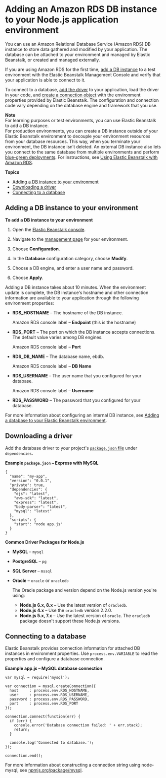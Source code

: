 # Adding an Amazon RDS DB instance to your Node\.js application environment<a name="create-deploy-nodejs.rds"></a>

You can use an Amazon Relational Database Service \(Amazon RDS\) DB instance to store data gathered and modified by your application\. The database can be attached to your environment and managed by Elastic Beanstalk, or created and managed externally\.

If you are using Amazon RDS for the first time, [add a DB instance](#nodejs-rds-create) to a test environment with the Elastic Beanstalk Management Console and verify that your application is able to connect to it\.

To connect to a database, [add the driver](#nodejs-rds-drivers) to your application, load the driver in your code, and [create a connection object](#nodejs-rds-connect) with the environment properties provided by Elastic Beanstalk\. The configuration and connection code vary depending on the database engine and framework that you use\.

**Note**  
For learning purposes or test environments, you can use Elastic Beanstalk to add a DB instance\.  
For production environments, you can create a DB instance outside of your Elastic Beanstalk environment to decouple your environment resources from your database resources\. This way, when you terminate your environment, the DB instance isn’t deleted\. An external DB instance also lets you connect to the same database from multiple environments and perform [blue\-green deployments](https://docs.aws.amazon.com/elasticbeanstalk/latest/dg/using-features.CNAMESwap.html)\. For instructions, see [Using Elastic Beanstalk with Amazon RDS](AWSHowTo.RDS.md)\.

**Topics**
+ [Adding a DB instance to your environment](#nodejs-rds-create)
+ [Downloading a driver](#nodejs-rds-drivers)
+ [Connecting to a database](#nodejs-rds-connect)

## Adding a DB instance to your environment<a name="nodejs-rds-create"></a>

**To add a DB instance to your environment**

1. Open the [Elastic Beanstalk console](https://console.aws.amazon.com/elasticbeanstalk)\.

1. Navigate to the [management page](environments-console.md) for your environment\.

1. Choose **Configuration**\.

1. In the **Database** configuration category, choose **Modify**\.

1. Choose a DB engine, and enter a user name and password\.

1. Choose **Apply**\.

Adding a DB instance takes about 10 minutes\. When the environment update is complete, the DB instance's hostname and other connection information are available to your application through the following environment properties:
+ **RDS\_HOSTNAME** – The hostname of the DB instance\.

  Amazon RDS console label – **Endpoint** \(this is the hostname\)
+ **RDS\_PORT** – The port on which the DB instance accepts connections\. The default value varies among DB engines\.

  Amazon RDS console label – **Port**
+ **RDS\_DB\_NAME** – The database name, ebdb\.

  Amazon RDS console label – **DB Name**
+ **RDS\_USERNAME** – The user name that you configured for your database\.

  Amazon RDS console label – **Username**
+ **RDS\_PASSWORD** – The password that you configured for your database\.

For more information about configuring an internal DB instance, see [Adding a database to your Elastic Beanstalk environment](using-features.managing.db.md)\.

## Downloading a driver<a name="nodejs-rds-drivers"></a>

Add the database driver to your project's [`package.json` file](nodejs-platform-packagejson.md) under `dependencies`\.

**Example `package.json` – Express with MySQL**  

```
{
  "name": "my-app",
  "version": "0.0.1",
  "private": true,
  "dependencies": {
    "ejs": "latest",
    "aws-sdk": "latest",
    "express": "latest",
    "body-parser": "latest",
    "mysql": "latest"
  },
  "scripts": {
    "start": "node app.js"
  }
}
```

**Common Driver Packages for Node\.js**
+ **MySQL** – `mysql`
+ **PostgreSQL** – `pg`
+ **SQL Server** – `mssql`
+ **Oracle** – `oracle` or `oracledb`

  The Oracle package and version depend on the Node\.js version you're using:
  + **Node\.js 6\.x, 8\.x** – Use the latest version of `oracledb`\.
  + **Node\.js 4\.x** – Use the `oracledb` version 2\.2\.0\.
  + **Node\.js 5\.x, 7\.x** – Use the latest version of `oracle`\. The `oracledb` package doesn't support these Node\.js versions\.

## Connecting to a database<a name="nodejs-rds-connect"></a>

Elastic Beanstalk provides connection information for attached DB instances in environment properties\. Use `process.env.VARIABLE` to read the properties and configure a database connection\.

**Example app\.js – MySQL database connection**  

```
var mysql = require('mysql');

var connection = mysql.createConnection({
  host     : process.env.RDS_HOSTNAME,
  user     : process.env.RDS_USERNAME,
  password : process.env.RDS_PASSWORD,
  port     : process.env.RDS_PORT
});

connection.connect(function(err) {
  if (err) {
    console.error('Database connection failed: ' + err.stack);
    return;
  }

  console.log('Connected to database.');
});

connection.end();
```
For more information about constructing a connection string using node\-mysql, see [npmjs\.org/package/mysql](https://npmjs.org/package/mysql)\.